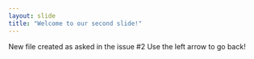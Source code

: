 ```yaml
---
layout: slide
title: "Welcome to our second slide!"
---
```

New file created as asked in the issue #2
Use the left arrow to go back!

